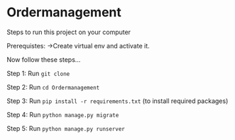 # Ordermanagement

Steps to run this project on your computer

Prerequistes:
->Create virtual env and activate it.

Now follow these steps...

Step 1: Run `git clone` 

Step 2: Run `cd Ordermanagement`

Step 3: Run `pip install -r requirements.txt` (to install required packages)

Step 4: Run `python manage.py migrate`

Step 5: Run `python manage.py runserver`


